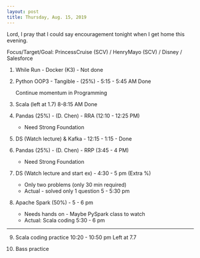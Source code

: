```yaml
---
layout: post
title: Thursday, Aug. 15, 2019
---
```


Lord, I pray that I could say encouragement tonight when I get home this evening.
  

Focus/Target/Goal:  PrincessCruise (SCV) / HenryMayo (SCV) / Disney / Salesforce  


1. While Run - Docker (K3) - Not done

2. Python OOP3 - Tangible - (25%) - 5:15 - 5:45 AM Done

   Continue momentum in Programming
      
3. Scala (left at 1.7) 8-8:15 AM Done


4. Pandas (25%) - (D. Chen) - RRA (12:10 - 12:25 PM)  
    - Need Strong Foundation

5. DS (Watch lecture) & Kafka - 12:15 - 1:15 - Done
  

6. Pandas (25%) - (D. Chen) - RRP (3:45 - 4 PM) 
    - Need Strong Foundation


7. DS (Watch lecture and start ex) - 4:30 - 5 pm (Extra %)
   - Only two problems (only 30 min required)
   - Actual - solved only 1 question 5 - 5:30 pm


8. Apache Spark (50%) - 5 - 6 pm 
   - Needs hands on - Maybe PySpark class to watch
   - Actual: Scala coding 5:30 - 6 pm

----------------

9. Scala coding practice 10:20 - 10:50 pm
   Left at 7.7


10. Bass practice 
